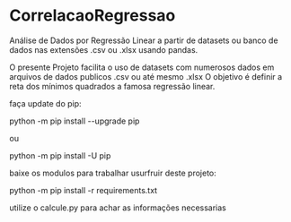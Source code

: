 # CorrelacaoRegressao
Análise de Dados por Regressão Linear a partir de datasets ou banco de dados nas extensões .csv ou .xlsx usando pandas.


O presente Projeto facilita o uso de datasets com numerosos dados em arquivos de dados publicos .csv ou até mesmo .xlsx
O objetivo é definir a reta dos mínimos quadrados a famosa regressão linear.

faça update do pip:

python -m pip install --upgrade pip

ou

python -m pip install -U pip

baixe os modulos para trabalhar usurfruir deste projeto:

python -m pip install -r requirements.txt

utilize o calcule.py para achar as informações necessarias

